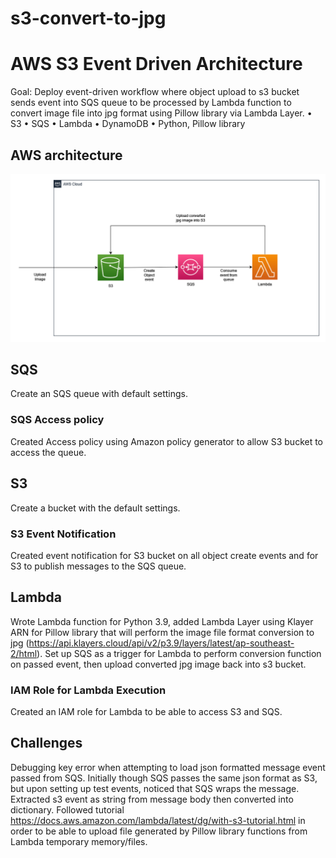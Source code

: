 # s3-convert-to-jpg

# AWS S3 Event Driven Architecture

Goal: Deploy event-driven workflow where object upload to s3 bucket sends event into SQS queue to be processed by Lambda function to convert image file into jpg format using Pillow library via Lambda Layer.
•	S3
•	SQS
•	Lambda
•	DynamoDB
•	Python, Pillow library

## AWS architecture
![Image](https://github.com/kelvinloo/s3-convert-to-jpg/blob/main/s3tojpg.png)

## SQS
Create an SQS queue with default settings.
### SQS Access policy
Created Access policy using Amazon policy generator to allow S3 bucket to access the queue.
## S3
Create a bucket with the default settings.
### S3 Event Notification
Created event notification for S3 bucket on all object create events and for S3 to publish messages to the SQS queue.
## Lambda
Wrote Lambda function for Python 3.9, added Lambda Layer using Klayer ARN for Pillow library that will perform the image file format conversion to jpg (https://api.klayers.cloud/api/v2/p3.9/layers/latest/ap-southeast-2/html). Set up SQS as a trigger for Lambda to perform conversion function on passed event, then upload converted jpg image back into s3 bucket.
### IAM Role for Lambda Execution
Created an IAM role for Lambda to be able to access S3 and SQS.

## Challenges
Debugging key error when attempting to load json formatted message event passed from SQS. Initially though SQS passes the same json format as S3, but upon setting up test events, noticed that SQS wraps the message. Extracted s3 event as string from message body then converted into dictionary. Followed tutorial https://docs.aws.amazon.com/lambda/latest/dg/with-s3-tutorial.html in order to be able to upload file generated by Pillow library functions from Lambda temporary memory/files.


